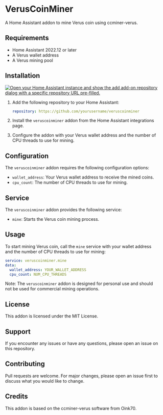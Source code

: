 # VerusCoinMiner
A Home Assistant addon to mine Verus coin using ccminer-verus.

## Requirements
- Home Assistant 2022.12 or later
- A Verus wallet address
- A Verus mining pool

## Installation

[![Open your Home Assistant instance and show the add add-on repository dialog with a specific repository URL pre-filled.](https://my.home-assistant.io/badges/supervisor_add_addon_repository.svg)](https://my.home-assistant.io/redirect/supervisor_add_addon_repository/?repository_url=https%3A%2F%2Fgithub.com%2Ffilippoberti2020%2FVerusCoinMiner-HomeAssistantAddon)


1. Add the following repository to your Home Assistant:
    ```yaml
    repository: https://github.com/yourusername/veruscoinminer
    ```

2. Install the `veruscoinminer` addon from the Home Assistant integrations page.
3. Configure the addon with your Verus wallet address and the number of CPU threads to use for mining.

## Configuration
The `veruscoinminer` addon requires the following configuration options:
- `wallet_address`: Your Verus wallet address to receive the mined coins.
- `cpu_count`: The number of CPU threads to use for mining.

## Service
The `veruscoinminer` addon provides the following service:
- `mine`: Starts the Verus coin mining process.

## Usage
To start mining Verus coin, call the `mine` service with your wallet address and the number of CPU threads to use for mining:
```yaml
service: veruscoinminer.mine
data:
  wallet_address: YOUR_WALLET_ADDRESS
  cpu_count: NUM_CPU_THREADS
```
Note: The `veruscoinminer` addon is designed for personal use and should not be used for commercial mining operations.

## License
This addon is licensed under the MIT License.

## Support
If you encounter any issues or have any questions, please open an issue on this repository.

## Contributing
Pull requests are welcome. For major changes, please open an issue first to discuss what you would like to change.

## Credits
This addon is based on the ccminer-verus software from Oink70.
